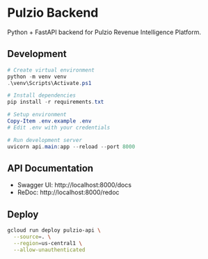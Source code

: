 ﻿# Pulzio Backend

Python + FastAPI backend for Pulzio Revenue Intelligence Platform.

## Development
```powershell
# Create virtual environment
python -m venv venv
.\venv\Scripts\Activate.ps1

# Install dependencies
pip install -r requirements.txt

# Setup environment
Copy-Item .env.example .env
# Edit .env with your credentials

# Run development server
uvicorn api.main:app --reload --port 8000
```

## API Documentation

- Swagger UI: http://localhost:8000/docs
- ReDoc: http://localhost:8000/redoc

## Deploy
```bash
gcloud run deploy pulzio-api \
  --source=. \
  --region=us-central1 \
  --allow-unauthenticated
```
